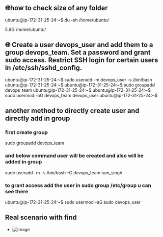## 🌐how to check size of any folder 

ubuntu@ip-172-31-25-24:~$ du -sh /home/ubuntu/

5.6G    /home/ubuntu/



## 🌐 Create a user devops_user and add them to a group devops_team. Set a password and grant sudo access. Restrict SSH login for certain users in /etc/ssh/sshd_config.


ubuntu@ip-172-31-25-24:~$ sudo useradd -m devops_user -s /bin/bash
ubuntu@ip-172-31-25-24:~$
ubuntu@ip-172-31-25-24:~$ sudo groupadd devops_team
ubuntu@ip-172-31-25-24:~$
ubuntu@ip-172-31-25-24:~$ sudo usermod -aG devops_team devops_user
ubuntu@ip-172-31-25-24:~$

## another method to directly create user and directly add in group


### first create group 

sudo groupadd devops_team

### and below command user will be created and also will be added in group 

sudo useradd -m -s /bin/bash -G devops_team ram_singh

### to grant access add the user in sudo group /etc/group u can see there 

ubuntu@ip-172-31-25-24:~$ sudo usermod -aG sudo devops_user




## Real scenario with find 
- ![image](https://github.com/user-attachments/assets/222f9028-907a-4f67-98a8-ef917f4d617b)

























